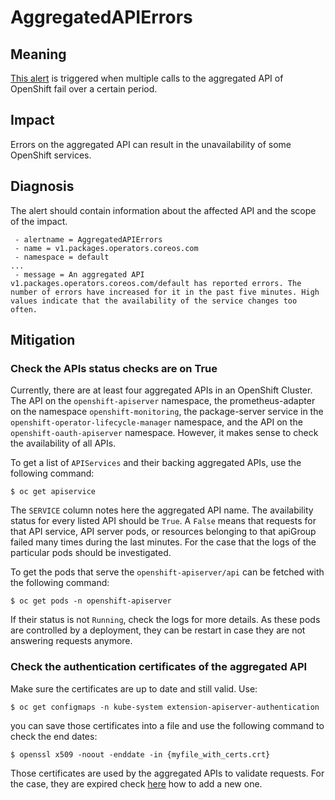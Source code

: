 # AggregatedAPIErrors

## Meaning

[This alert][AggregatedAPIErrors] is triggered when multiple calls to the
aggregated API of OpenShift fail over a certain period.

## Impact

Errors on the aggregated API can result in the unavailability of some OpenShift
services.  

## Diagnosis

The alert should contain information about the affected API and the scope of the
impact.

```text
 - alertname = AggregatedAPIErrors
 - name = v1.packages.operators.coreos.com
 - namespace = default
...
 - message = An aggregated API v1.packages.operators.coreos.com/default has reported errors. The number of errors have increased for it in the past five minutes. High values indicate that the availability of the service changes too often.
```

## Mitigation

### Check the APIs status checks are on True

Currently, there are at least four aggregated APIs in an OpenShift Cluster. The
API on the `openshift-apiserver` namespace, the prometheus-adapter on the
namespace `openshift-monitoring`, the package-server service in the
`openshift-operator-lifecycle-manager` namespace, and the API on the
`openshift-oauth-apiserver` namespace. However, it makes sense to check the
availability of all APIs.

To get a list of `APIServices` and their backing aggregated APIs, use the
following command:

```console
$ oc get apiservice 
```

The `SERVICE` column notes here the aggregated API name. The availability status
for every listed API should be `True`. A `False` means that requests for that
API service, API server pods, or resources belonging to that apiGroup failed
many times during the last minutes. For the case that the logs of the particular
pods should be investigated.

To get the pods that serve the `openshift-apiserver/api` can be fetched with the
following command:  

```console
$ oc get pods -n openshift-apiserver
```

If their status is not `Running`, check the logs for more details. As these pods
are controlled by a deployment, they can be restart in case they are not
answering requests anymore.

### Check the authentication certificates of the aggregated API

Make sure the certificates are up to date and still valid. Use:

```console
$ oc get configmaps -n kube-system extension-apiserver-authentication
```

you can save those certificates into a file and use the following command to
check the end dates:

```console
$ openssl x509 -noout -enddate -in {myfile_with_certs.crt}
```

Those certificates are used by the aggregated APIs to validate requests. For the
case, they are expired check [here][cert] how to add a new one.

[cert]: https://docs.openshift.com/container-platform/latest/security/certificates/api-server.html
[AggregatedAPIErrors]: https://github.com/openshift/cluster-monitoring-operator/blob/aefc8fc5fc61c943dc1ca24b8c151940ae5f8f1c/assets/control-plane/prometheus-rule.yaml#L440-L449
